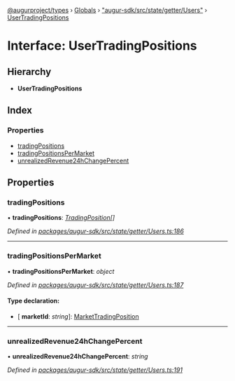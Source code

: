 [@augurproject/types](../README.md) › [Globals](../globals.md) › ["augur-sdk/src/state/getter/Users"](../modules/_augur_sdk_src_state_getter_users_.md) › [UserTradingPositions](_augur_sdk_src_state_getter_users_.usertradingpositions.md)

# Interface: UserTradingPositions

## Hierarchy

* **UserTradingPositions**

## Index

### Properties

* [tradingPositions](_augur_sdk_src_state_getter_users_.usertradingpositions.md#tradingpositions)
* [tradingPositionsPerMarket](_augur_sdk_src_state_getter_users_.usertradingpositions.md#tradingpositionspermarket)
* [unrealizedRevenue24hChangePercent](_augur_sdk_src_state_getter_users_.usertradingpositions.md#unrealizedrevenue24hchangepercent)

## Properties

###  tradingPositions

• **tradingPositions**: *[TradingPosition](_augur_sdk_src_state_getter_users_.tradingposition.md)[]*

*Defined in [packages/augur-sdk/src/state/getter/Users.ts:186](https://github.com/AugurProject/augur/blob/88b6e76efb/packages/augur-sdk/src/state/getter/Users.ts#L186)*

___

###  tradingPositionsPerMarket

• **tradingPositionsPerMarket**: *object*

*Defined in [packages/augur-sdk/src/state/getter/Users.ts:187](https://github.com/AugurProject/augur/blob/88b6e76efb/packages/augur-sdk/src/state/getter/Users.ts#L187)*

#### Type declaration:

* \[ **marketId**: *string*\]: [MarketTradingPosition](_augur_sdk_src_state_getter_users_.markettradingposition.md)

___

###  unrealizedRevenue24hChangePercent

• **unrealizedRevenue24hChangePercent**: *string*

*Defined in [packages/augur-sdk/src/state/getter/Users.ts:191](https://github.com/AugurProject/augur/blob/88b6e76efb/packages/augur-sdk/src/state/getter/Users.ts#L191)*
